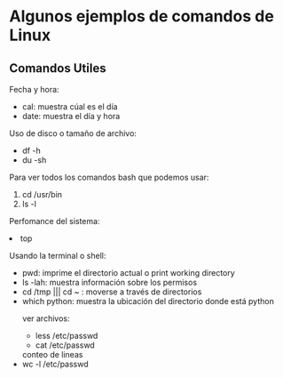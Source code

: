 # Algunos ejemplos de comandos de Linux

## Comandos Utiles

Fecha y hora:
<ul>
<li>cal: muestra cúal es el día</li>
<li>date: muestra el día y hora</li>
</ul>
Uso de disco o tamaño de archivo:
<ul>
<li>df -h</li>
<li>du -sh</li>
</ul>

Para ver todos los comandos bash que podemos usar:
<ol>
<li>cd /usr/bin</li>
<li>ls -l</li>
</ol>

Perfomance del sistema:
<li>top</li>

Usando la terminal o shell:
<ul>
<li>pwd: imprime el directorio actual o print working directory</li>
<li>ls -lah: muestra información sobre los permisos</li>
<li>cd /tmp ||| cd ~ : moverse a través de directorios</li>
<li> which python: muestra la ubicación del directorio donde está python</li>

ver archivos:
<ul>
<li>less /etc/passwd</li>
<li>cat /etc/passwd</li>
</ul>
conteo de lineas
<li>wc -l /etc/passwd</li>

</ul>

